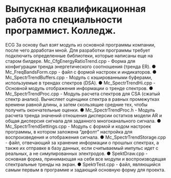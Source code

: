 # Выпускная квалификационная работа по специальности программист. Колледж.
ECG 
За основу был взят модуль из основной программы компании, после чего доработан мной.
Для разработки программы требует подключить определенные библиотеки, которые написаны еще на старом билдере.
  Mc_CfgEnergyRatioTrend.cpp - Форма для конфигурации тренда энергетического соотношения (тренда ER).
●	Mc_FreqBandsForm.cpp - файл с формой настроек и индикаторов.
●	Mc_SpectrTrendBuffers.cpp - Модуль с кэшированными буферами, используемые в трендах спектров (DSA).
●	Mc_SpectrTrendHi.cpp - Основной модуль отображения информации о тренде спектров.
●	Mc_SpectrTrendProc.cpp - Модуль расчета спектров для CSA (сжатый спектр анализ). Вычисляет оценщики спектра в равных промежутках времени равной длины, а затем скользящие средние тех, чтобы получить окончательные оценки.
●	Mc_SpectrTrendProc.h - Модуль расчета тренда значений отношения дисперсии остатков модели AR и общая дисперсия сигнала для заданного многоканального сигнала.
●	Mc_SpectrTrendSettings.cpp - Модуль с формой и кодом настроек программы, в котором заложена “дефолт” настройка для воспроизведения и отображения сигнала.
●	Mc_SpectrTrendStorage.cpp - файл, отвечающий за хранение информации о прошлых спектрах, а также их отправке в базу данных, если считываемый импульс идет с реальных, а не симулированных электродов.
●	SpektDraw.cpp - основная форма, принимающая на себя все модули и воспроизводящая спектральные тренды на экран.
●	SpektrTest.cpp - файл, являющийся самым первым в программе и задающий основную форму для проекта.
